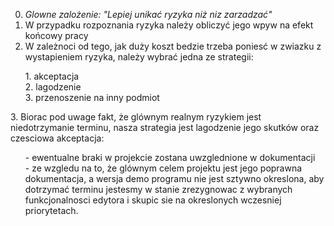 0. <i>Glowne zalożenie: "Lepiej unikać ryzyka niż niz zarzadzać"</br></i>
1. W przypadku rozpoznania ryzyka należy obliczyć jego wpyw na efekt końcowy pracy</br>
2. W zależnoci od tego, jak duży koszt bedzie trzeba poniesć w zwiazku z wystapieniem ryzyka, należy wybrać jedna ze strategii:
<ul>
1. akceptacja</br>
2. lagodzenie</br>
3. przenoszenie na inny podmiot</br>
</ul>
3. Biorac pod uwage fakt, że glównym realnym ryzykiem jest niedotrzymanie terminu, nasza strategia jest lagodzenie jego skutków oraz czesciowa akceptacja:
<ul>
- ewentualne braki w projekcie zostana uwzglednione w dokumentacji</br>
- ze wzgledu na to, że glównym celem projektu jest jego poprawna dokumentacja, a wersja demo programu nie jest sztywno okreslona, aby 
dotrzymać terminu jestesmy w stanie zrezygnowac z wybranych funkcjonalnosci edytora i skupic sie na okreslonych wczesniej priorytetach.
</ul>
